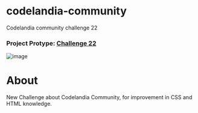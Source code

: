 # codelandia-community
Codelandia community challenge 22

### Project Protype: [Challenge 22](https://www.figma.com/file/Yb9IBH56g7T1hdIyZ3BMNO/Desafios---Codel%C3%A2ndia?node-id=70013%3A760)

![image](https://user-images.githubusercontent.com/61026447/172179588-51264765-41c2-40cc-92e0-c4e5f17e0cfd.png)

# About 

  New Challenge about Codelandia Community, for improvement in CSS and HTML knowledge.
